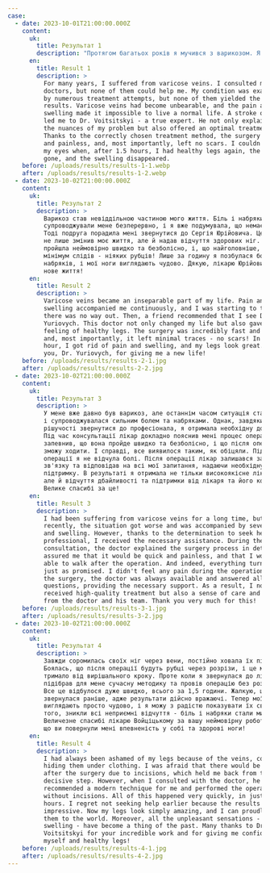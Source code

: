 ```yaml
---
case:
  - date: 2023-10-01T21:00:00.000Z
    content:
      uk:
        title: Результат 1
        description: "Протягом багатьох років я мучився з варикозом. Я звертався до багатьох лікарів, але жоден не зміг мені допомогти. Моєму становищу сприяло безліч спроб лікування, але жодна з них не принесла бажаних результатів. Варикоз став невиносним, а біль та набряки нічим не давали жити. Щасливий випадок привів мене до доктора Войціцького - справжнього фахівця. Він не тільки пояснив мені всі нюанси моєї проблеми, але й запропонував оптимальний план лікування. Завдяки правильно підібраному методу лікування операція пройшла швидко і безболісно, і що ще важливіше - без залишених рубців.\_ Я не міг повірити своїм очам, коли через 1,5 години я знову мав здорові ноги, біль відступив, а набряки зникли.\n"
      en:
        title: Result 1
        description: >
          For many years, I suffered from varicose veins. I consulted many
          doctors, but none of them could help me. My condition was exacerbated
          by numerous treatment attempts, but none of them yielded the desired
          results. Varicose veins had become unbearable, and the pain and
          swelling made it impossible to live a normal life. A stroke of luck
          led me to Dr. Voitsitskyi - a true expert. He not only explained all
          the nuances of my problem but also offered an optimal treatment plan.
          Thanks to the correctly chosen treatment method, the surgery was quick
          and painless, and, most importantly, left no scars. I couldn't believe
          my eyes when, after 1.5 hours, I had healthy legs again, the pain was
          gone, and the swelling disappeared.
    before: /uploads/results/results-1-1.webp
    after: /uploads/results/results-1-2.webp
  - date: 2023-10-02T21:00:00.000Z
    content:
      uk:
        title: Результат 2
        description: >
          Варикоз став невіддільною частиною мого життя. Біль і набряки
          супроводжували мене безперервно, і я вже подумувала, що немає виходу.
          Тоді подруга порадила мені звернутися до Сергія Юрійовича. Цей лікар
          не лише змінив моє життя, але й надав відчуття здорових ніг. Операція
          пройшла неймовірно швидко та безболісно, і, що найголовніше, залишила
          мінімум слідів - ніяких рубців! Лише за годину я позбулася болю та
          набряків, і мої ноги виглядають чудово. Дякую, лікарю Юрійовичу, за
          нове життя!
      en:
        title: Result 2
        description: >
          Varicose veins became an inseparable part of my life. Pain and
          swelling accompanied me continuously, and I was starting to think
          there was no way out. Then, a friend recommended that I see Dr. Sergii
          Yuriovych. This doctor not only changed my life but also gave me the
          feeling of healthy legs. The surgery was incredibly fast and painless,
          and, most importantly, it left minimal traces - no scars! In just an
          hour, I got rid of pain and swelling, and my legs look great. Thank
          you, Dr. Yuriovych, for giving me a new life!
    before: /uploads/results/results-2-1.jpg
    after: /uploads/results/results-2-2.jpg
  - date: 2023-10-02T21:00:00.000Z
    content:
      uk:
        title: Результат 3
        description: >
          У мене вже давно був варикоз, але останнім часом ситуація стала гірше,
          і супроводжувалася сильним болем та набряками. Однак, завдяки
          рішучості звернутися до професіонала, я отримала необхідну допомогу.
          Під час консультації лікар докладно пояснив мені процес операції,
          запевнив, що вона пройде швидко та безболісно, і що після операції я
          зможу ходити. І справді, все виявилося таким, як обіцяли. Під час
          операції я не відчула болі. Після операції лікар залишався завжди на
          зв'язку та відповідав на всі мої запитання, надаючи необхідну
          підтримку. В результаті я отримала не тільки високоякісне лікування,
          але й відчуття дбайливості та підтримки від лікаря та його команди.
          Велике спасибі за це!
      en:
        title: Result 3
        description: >
          I had been suffering from varicose veins for a long time, but
          recently, the situation got worse and was accompanied by severe pain
          and swelling. However, thanks to the determination to seek help from a
          professional, I received the necessary assistance. During the
          consultation, the doctor explained the surgery process in detail,
          assured me that it would be quick and painless, and that I would be
          able to walk after the operation. And indeed, everything turned out
          just as promised. I didn't feel any pain during the operation. After
          the surgery, the doctor was always available and answered all my
          questions, providing the necessary support. As a result, I not only
          received high-quality treatment but also a sense of care and support
          from the doctor and his team. Thank you very much for this!
    before: /uploads/results/results-3-1.jpg
    after: /uploads/results/results-3-2.jpg
  - date: 2023-10-02T21:00:00.000Z
    content:
      uk:
        title: Результат 4
        description: >
          Завжди соромилась своїх ніг через вени, постійно ховала їх під одягом.
          Боялась, що після операції будуть рубці через розрізи, і це мене
          тримало від вирішального кроку. Проте коли я звернулася до лікаря, він
          підібрав для мене сучасну методику та провів операцію без розрізів.
          Все це відбулося дуже швидко, всього за 1,5 години. Жалкую, що я не
          звернулася раніше, адже результати дійсно вражаючі. Тепер мої ноги
          виглядають просто чудово, і я можу з радістю показувати їх світу. Крім
          того, зникли всі неприємні відчуття - біль і набряки стали минулим.
          Величезне спасибі лікарю Войціцькому за вашу неймовірну роботу і те,
          що ви повернули мені впевненість у собі та здорові ноги!
      en:
        title: Result 4
        description: >
          I had always been ashamed of my legs because of the veins, constantly
          hiding them under clothing. I was afraid that there would be scars
          after the surgery due to incisions, which held me back from taking the
          decisive step. However, when I consulted with the doctor, he
          recommended a modern technique for me and performed the operation
          without incisions. All of this happened very quickly, in just 1.5
          hours. I regret not seeking help earlier because the results are truly
          impressive. Now my legs look simply amazing, and I can proudly show
          them to the world. Moreover, all the unpleasant sensations - pain and
          swelling - have become a thing of the past. Many thanks to Dr.
          Voitsitskyi for your incredible work and for giving me confidence in
          myself and healthy legs!
    before: /uploads/results/results-4-1.jpg
    after: /uploads/results/results-4-2.jpg
---
```



